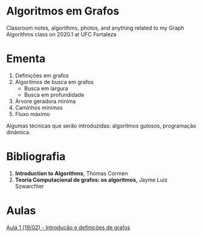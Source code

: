 # Algoritmos em Grafos 
Classroom notes, algorithms, photos, and anything related to my Graph Algorithms class on 2020.1 at UFC Fortaleza

# Ementa

1. Definições em grafos
2. Algoritmos de busca em grafos
    - Busca em largura
    - Busca em profundidade
3. Árvore geradora minima
4. Caminhos mínimos
5. Fluxo máximo

Algumas técnicas que serão introduzidas: algoritmos gulosos, programação dinâmica.

# Bibliografia

1. **Introduction to Algorithms**, Thomas Cormen
2. **Teoria Computacional de grafos: os algoritmos**, Jayme Luiz Szwarcfiter

# Aulas

[Aula 1 (19/02) - Introdução e definições de grafos](./aula1.pdf)